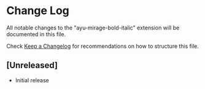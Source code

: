 # Change Log
All notable changes to the "ayu-mirage-bold-italic" extension will be documented in this file.

Check [Keep a Changelog](http://keepachangelog.com/) for recommendations on how to structure this file.

## [Unreleased]
- Initial release
